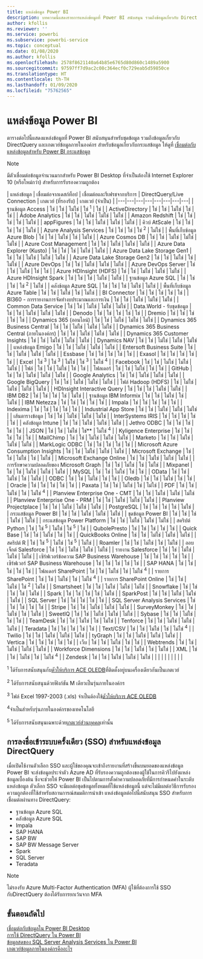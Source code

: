 ```yaml
---
title: แหล่งข้อมูล Power BI
description: บทความนี้แสดงรายการแหล่งข้อมูลที่ Power BI สนับสนุน รวมถึงข้อมูลเกี่ยวกับ DirectQuery และเกตเวย์ข้อมูลภายในองค์กร
author: kfollis
ms.reviewer: ''
ms.service: powerbi
ms.subservice: powerbi-service
ms.topic: conceptual
ms.date: 01/08/2020
ms.author: kfollis
ms.openlocfilehash: 2578f8621140a64b85e6765d80d860c1489a5900
ms.sourcegitcommit: 97597ff7d9ac2c08c364ecf0c729eab5d59850ce
ms.translationtype: HT
ms.contentlocale: th-TH
ms.lasthandoff: 01/09/2020
ms.locfileid: "75762565"
---
```

# <a name="power-bi-data-sources"></a>แหล่งข้อมูล Power BI

ตารางต่อไปนี้แสดงแหล่งข้อมูลที่ Power BI สนับสนุนสำหรับชุดข้อมูล รวมถึงข้อมูลเกี่ยวกับ DirectQuery และเกตเวย์ข้อมูลภายในองค์กร สำหรับข้อมูลเกี่ยวกับกระแสข้อมูล ให้ดูที่ [เชื่อมต่อกับแหล่งข้อมูลสำหรับ Power BI กระแสข้อมูล](service-dataflows-data-sources.md)

> [!NOTE]
> มีตัวเชื่อมต่อข้อมูลจำนวนมากสำหรับ Power BI Desktop ที่จำเป็นต้องใช้ Internet Explorer 10 (หรือใหม่กว่า) สำหรับการรับรองความถูกต้อง 


| แหล่งข้อมูล | เชื่อมต่อจากเดสก์ท็อป | เชื่อมต่อและรีเฟรชจากบริการ | DirectQuery/Live Connection | เกตเวย์ (ที่รองรับ) | เกตเวย์ (จำเป็น) |
|---|---|---|---|---|---|---|---|
| ฐานข้อมูล Access | ใช่ | ใช่ | ไม่ใช่ | ใช่ <sup>1</sup> | ใช่ |
| ActiveDirectory | ใช่ | ใช่ | ไม่ใช่ | ใช่ | ใช่ |
| Adobe Analytics | ใช่ | ใช่ | ไม่ใช่ | ไม่ใช่ | ไม่ใช่ |
| Amazon Redshift | ใช่ | ใช่ | ใช่ | ใช่ | ไม่ใช่ |
| appFigures | ใช่ | ใช่ | ไม่ใช่ | ไม่ใช่ | ไม่ใช่ |
| คิวบ์ AtScale | ใช่ | ใช่ | ใช่ | ใช่ | ไม่ใช่ |
| Azure Analysis Services | ใช่ | ใช่ | ใช่ | ใช่ <sup>2</sup> | ไม่ใช่ |
| พื้นที่เก็บข้อมูล Azure Blob | ใช่ | ใช่ | ไม่ใช่ | ใช่ | ไม่ใช่ |
| Azure Cosmos DB | ใช่ | ใช่ | ไม่ใช่ | ไม่ใช่ | ไม่ใช่ |
| Azure Cost Management | ใช่ | ใช่ | ไม่ใช่ | ไม่ใช่ | ไม่ใช่ |
| Azure Data Explorer (Kusto) | ใช่ | ใช่ | ใช่ | ไม่ใช่ | ไม่ใช่ |
| Azure Data Lake Storage Gen1 | ใช่ | ใช่ | ไม่ใช่ | ไม่ใช่ | ไม่ใช่ |
| Azure Data Lake Storage Gen2 | ใช่ | ใช่ | ไม่ใช่ | ใช่ | ไม่ใช่ |
| Azure DevOps | ใช่ | ใช่ | ไม่ใช่ | ไม่ใช่ | ไม่ใช่ |
| Azure DevOps Server | ใช่ | ใช่ | ไม่ใช่ | ใช่ | ใช่ |
| Azure HDInsight (HDFS) | ใช่ | ใช่ | ไม่ใช่ | ไม่ใช่ | ไม่ใช่ |
| Azure HDInsight Spark | ใช่ | ใช่ | ใช่ | ไม่ใช่ | ไม่ใช่ |
| ฐานข้อมูล Azure SQL | ใช่ | ใช่ | ใช่ | ใช่ <sup>2</sup> | ไม่ใช่ |
| คลังข้อมูล Azure SQL | ใช่ | ใช่ | ใช่ | ไม่ใช่ | ไม่ใช่ |
| พื้นที่เก็บข้อมูล Azure Table | ใช่ | ใช่ | ไม่ใช่ | ใช่ | ไม่ใช่ |
| BI Connector | ใช่ | ใช่ | ใช่ | ใช่ | ใช่ |
| BI360 - การรายงานการจัดทำงบประมาณและการเงิน | ใช่ | ใช่ | ไม่ใช่ | ไม่ใช่ | ไม่ใช่ |
| Common Data Service | ใช่ | ใช่ | ไม่ใช่ | ไม่ใช่ | ไม่ใช่ |
| Data.World - รับชุดข้อมูล | ใช่ | ใช่ | ไม่ใช่ | ไม่ใช่ | ไม่ใช่ |
| Denodo | ใช่ | ใช่ | ใช่ | ใช่ | ใช่ |
| Dremio | ใช่ | ใช่ | ใช่ | ใช่ | ใช่ |
| Dynamics 365 (ออนไลน์) | ใช่ | ใช่ | ไม่ใช่ | ไม่ใช่ | ไม่ใช่ |
| Dynamics 365 Business Central | ใช่ | ใช่ | ไม่ใช่ | ไม่ใช่ | ไม่ใช่ |
| Dynamics 365 Business Central (ภายในองค์กร) | ใช่ | ใช่ | ไม่ใช่ | ไม่ใช่ | ไม่ใช่ |
| Dynamics 365 Customer Insights | ใช่ | ใช่ | ไม่ใช่ | ไม่ใช่ | ไม่ใช่ |
| Dynamics NAV | ใช่ | ใช่ | ไม่ใช่ | ไม่ใช่ | ไม่ใช่ |
| แหล่งข้อมูล Emigo | ใช่ | ใช่ | ไม่ใช่ | ไม่ใช่ | ไม่ใช่ |
| Entersoft Business Suite | ใช่ | ใช่ | ไม่ใช่ | ไม่ใช่ | ไม่ใช่ |
| Essbase | ใช่ | ใช่ | ใช่ | ใช่ | ใช่ |
| Exasol | ใช่ | ใช่ | ใช่ | ใช่ | ใช่ |
| Excel | ใช่ <sup>3</sup> | ใช่ <sup>3</sup> | ไม่ใช่ | ใช่ <sup>3</sup> | ไม่ใช่ <sup>4</sup> |
| Facebook | ใช่ | ใช่ | ไม่ใช่ | ไม่ใช่ | ไม่ใช่ |
| ไฟล์ | ใช่ | ใช่ | ไม่ใช่ | ใช่ | ใช่ |
| โฟลเดอร์ | ใช่ | ใช่ | ไม่ใช่ | ใช่ | ใช่ |
| GitHub | ใช่ | ใช่ | ไม่ใช่ | ไม่ใช่ | ไม่ใช่ |
| Google Analytics | ใช่ | ใช่ | ไม่ใช่ | ไม่ใช่ | ไม่ใช่ |
| Google BigQuery | ใช่ | ใช่ | ไม่ใช่ | ไม่ใช่ | ไม่ใช่ |
| ไฟล์ Hadoop (HDFS) | ใช่ | ไม่ใช่ | ไม่ใช่ | ไม่ใช่ | ไม่ใช่ |
| HDInsight Interactive Query | ใช่ | ใช่ | ใช่ | ไม่ใช่ | ไม่ใช่ |
| IBM DB2 | ใช่ | ใช่ | ใช่ | ใช่ | ไม่ใช่ |
| ฐานข้อมูล IBM Informix | ใช่ | ใช่ | ไม่ใช่ | ใช่ | ไม่ใช่ |
| IBM Netezza | ใช่ | ใช่ | ใช่ | ใช่ | ใช่ |
| Impala | ใช่ | ใช่ | ใช่ | ใช่ | ใช่ |
| Indexima | ใช่ | ใช่ | ใช่ | ใช่ | ใช่ |
| Industrial App Store | ใช่ | ใช่ | ไม่ใช่ | ไม่ใช่ | ไม่ใช่ |
| เส้นตารางข้อมูล | ใช่ | ใช่ | ไม่ใช่ | ไม่ใช่ | ไม่ใช่ |
| InterSystems IRIS | ใช่ | ใช่ | ใช่ | ใช่ | ใช่ |
| คลังข้อมูล Intune | ใช่ | ใช่ | ไม่ใช่ | ไม่ใช่ | ไม่ใช่ |
| Jethro ODBC | ใช่ | ใช่ | ใช่ | ใช่ | ใช่ |
| JSON | ใช่ | ใช่ | ไม่ใช่ | ใช่** | ไม่ใช่ <sup>4</sup> |
| Kyligence Enterprise | ใช่ | ใช่ | ใช่ | ใช่ | ใช่ |
| MailChimp | ใช่ | ใช่ | ไม่ใช่ | ไม่ใช่ | ไม่ใช่ |
| Marketo | ใช่ | ใช่ | ไม่ใช่ | ไม่ใช่ | ไม่ใช่ |
| MarkLogic ODBC | ใช่ | ใช่ | ใช่ | ใช่ | ใช่ |
| Microsoft Azure Consumption Insights | ใช่ | ใช่ | ไม่ใช่ | ไม่ใช่ | ไม่ใช่ |
| Microsoft Exchange | ใช่ | ใช่ | ไม่ใช่ | ใช่ | ไม่ใช่ |
| Microsoft Exchange Online | ใช่ | ใช่ | ไม่ใช่ | ไม่ใช่ | ไม่ใช่ |
| การรักษาความปลอดภัยของ Microsoft Graph | ใช่ | ใช่ | ไม่ใช่ | ใช่ | ไม่ใช่ |
| Mixpanel | ใช่ | ใช่ | ไม่ใช่ | ไม่ใช่ | ไม่ใช่ |
| MySQL | ใช่ | ใช่ | ไม่ใช่ | ใช่ | ใช่ |
| OData | ใช่ | ใช่ | ไม่ใช่ | ใช่ | ไม่ใช่ |
| ODBC | ใช่ | ใช่ | ไม่ใช่ | ใช่ | ใช่ |
| Oledb | ใช่ | ใช่ | ไม่ใช่ | ใช่ | ใช่ |
| Oracle | ใช่ | ใช่ | ใช่ | ใช่ | ใช่ |
| Paxata | ใช่ | ใช่ | ไม่ใช่ | ใช่ | ไม่ใช่ |
| PDF | ใช่ | ใช่ | ไม่ใช่ | ใช่ | ไม่ใช่ <sup>4</sup> |
| Planview Enterprise One - CMT | ใช่ | ใช่ | ไม่ใช่ | ไม่ใช่ | ไม่ใช่ |
| Planview Enterprise One - PRM | ใช่ | ใช่ | ไม่ใช่ | ไม่ใช่ | ไม่ใช่ |
| Planview Projectplace | ใช่ | ใช่ | ไม่ใช่ | ไม่ใช่ | ไม่ใช่ |
| PostgreSQL | ใช่ | ใช่ | ใช่ | ใช่ | ไม่ใช่ |
| กระแสข้อมูล Power BI | ใช่ | ใช่ | ไม่ใช่ | ไม่ใช่ | ไม่ใช่ |
| ชุดข้อมูล Power BI | ใช่ | ใช่ | ใช่ | ไม่ใช่ | ไม่ใช่ |
| กระแสข้อมูล Power Platform | ใช่ | ใช่ | ไม่ใช่ | ไม่ใช่ | ไม่ใช่ |
| สคริปต์ Python | ใช่ | ใช่ <sup>5</sup> | ไม่ใช่ | ใช่ <sup>5</sup> | ใช่ |
| QubolePresto | ใช่ | ใช่ | ใช่ | ใช่ | ใช่ |
| Quick Base | ใช่ | ใช่ | ไม่ใช่ | ใช่ | ใช่ |
| QuickBooks Online | ใช่ | ใช่ | ไม่ใช่ | ไม่ใช่ | ไม่ใช่ |
| สคริปต์ R | ใช่ | ใช่ <sup>5</sup> | ไม่ใช่ | ใช่ <sup>5</sup> | ไม่ใช่ |
| Roamler | ใช่ | ใช่ | ไม่ใช่ | ใช่ | ไม่ใช่ |
| ออบเจ็กต์ Salesforce | ใช่ | ใช่ | ไม่ใช่ | ไม่ใช่ | ไม่ใช่ |
| รายงาน Salesforce | ใช่ | ใช่ | ไม่ใช่ | ไม่ใช่ | ไม่ใช่ |
| เซิร์ฟเวอร์ข้อความ SAP Business Warehouse | ใช่ | ใช่ | ใช่ | ใช่ | ใช่ |
| เซิร์ฟเวอร์ SAP Business Warehouse | ใช่ | ใช่ | ใช่ | ใช่ | ใช่ |
| SAP HANA | ใช่ | ใช่ | ใช่ | ใช่ | ใช่ |
| โฟลเดอร์ SharePoint | ใช่ | ใช่ | ไม่ใช่ | ใช่ | ไม่ใช่ <sup>4</sup> |
| รายการ SharePoint | ใช่ | ใช่ | ไม่ใช่ | ใช่ | ไม่ใช่ <sup>4</sup> |
| รายการ SharePoint Online | ใช่ | ใช่ | ไม่ใช่ | ใช่ <sup>2</sup> | ไม่ใช่ |
| Smartsheet | ใช่ | ใช่ | ไม่ใช่ | ไม่ใช่ | ไม่ใช่ |
| Snowflake | ใช่ | ใช่ | ใช่ | ใช่ | ไม่ใช่ |
| Spark | ใช่ | ใช่ | ใช่ | ใช่ | ไม่ใช่ |
| SparkPost | ใช่ | ใช่ | ไม่ใช่ | ไม่ใช่ | ไม่ใช่ |
| SQL Server | ใช่ | ใช่ | ใช่ | ใช่ | ใช่ |
| SQL Server Analysis Services | ใช่ | ใช่ | ใช่ | ใช่ | ใช่ |
| Stripe | ใช่ | ใช่ | ไม่ใช่ | ไม่ใช่ | ไม่ใช่ |
| SurveyMonkey | ใช่ | ใช่ | ไม่ใช่ | ใช่ | ไม่ใช่ |
| SweetIQ | ใช่ | ใช่ | ไม่ใช่ | ไม่ใช่ | ไม่ใช่ |
| Sybase | ใช่ | ใช่ | ไม่ใช่ | ใช่ | ใช่ |
| TeamDesk | ใช่ | ใช่ | ไม่ใช่ | ใช่ | ไม่ใช่ |
| Tenforce | ใช่ | ใช่ | ไม่ใช่ | ไม่ใช่ | ไม่ใช่ |
| Teradata | ใช่ | ใช่ | ใช่ | ใช่ | ใช่ |
| Text/CSV | ใช่ | ใช่ | ไม่ใช่ | ใช่ | ไม่ใช่ <sup>4</sup> |
| Twilio | ใช่ | ใช่ | ไม่ใช่ | ไม่ใช่ | ไม่ใช่ |
| tyGraph | ใช่ | ใช่ | ไม่ใช่ | ไม่ใช่ | ไม่ใช่ |
| Vertica | ใช่ | ใช่ | ใช่ | ใช่ | ใช่ |
| เว็บ | ใช่ | ใช่ | ไม่ใช่ | ใช่ | ใช่ |
| Webtrends | ใช่ | ใช่ | ไม่ใช่ | ไม่ใช่ | ไม่ใช่ |
| Workforce Dimensions | ใช่ | ใช่ | ไม่ใช่ | ใช่ | ไม่ใช่ |
| XML | ใช่ | ใช่ | ไม่ใช่ | ใช่ | ไม่ใช่ <sup>4</sup> |
| Zendesk | ใช่ | ใช่ | ไม่ใช่ | ไม่ใช่ | ไม่ใช่ |
| | | | | | | | |

<sup>1</sup> ได้รับการสนับสนุนกับ[ตัวให้บริการ ACE OLEDB](https://www.microsoft.com/download/details.aspx?id=54920)ที่ติดตั้งอยู่บนเครื่องเดียวกันเป็นเกตเวย์

<sup>2</sup> ได้รับการสนับสนุนด้วยฟังก์ชัน M เดียวเป็นรุ่นภายในองค์กร

<sup>3</sup> ไฟล์ Excel 1997-2003 (.xls) จำเป็นต้องใช้[ตัวให้บริการ ACE OLEDB](https://www.microsoft.com/download/details.aspx?id=54920)

<sup>4</sup>จำเป็นสำหรับรุ่นภายในองค์กรของเทคโนโลยี

<sup>5</sup> ได้รับการสนับสนุนเฉพาะด้วย[เกตเวย์ส่วนบุคคล](service-gateway-personal-mode.md)เท่านั้น

## <a name="single-sign-on-sso-for-directquery-sources"></a>การลงชื่อเข้าระบบครั้งเดียว (SSO) สำหรับแหล่งข้อมูล DirectQuery

เมื่อเปิดใช้งานตัวเลือก SSO และผู้ใช้ของคุณจะเข้าถึงรายงานที่สร้างขึ้นบนยอดของแหล่งข้อมูล Power BI จะส่งข้อมูลประจำตัว Azure AD ที่รับรองความถูกต้องของผู้ใช้ในการคิวรีไปยังแหล่งข้อมูลเบื้องต้น ซึ่งจะช่วยให้ Power BI เป็นไปตามการตั้งค่าความปลอดภัยที่มีการกำหนดค่าในระดับแหล่งข้อมูล
ตัวเลือก SSO จะมีผลต่อชุดข้อมูลทั้งหมดที่ใช้แหล่งข้อมูลนี้ แต่จะไม่มีผลต่อวิธีการรับรองความถูกต้องที่ใช้สำหรับสถานการณ์สมมติการนำเข้า แหล่งข้อมูลต่อไปนี้สนับสนุน SSO สำหรับการเชื่อมต่อผ่านทาง DirectQuery:

- ฐานข้อมูล Azure SQL
- คลังข้อมูล Azure SQL
- Impala
- SAP HANA
- SAP BW
- SAP BW Message Server
- Spark
- SQL Server
- Teradata

> [!Note]
> ไม่รองรับ Azure Multi-Factor Authentication (MFA) ผู้ใช้ที่ต้องการใช้ SSO กับDirectQuery ต้องได้รับการยกเว้นจาก MFA

## <a name="next-steps"></a>ขั้นตอนถัดไป

[เชื่อมต่อกับข้อมูลใน Power BI Desktop](desktop-quickstart-connect-to-data.md)  
[การใช้ DirectQuery ใน Power BI](desktop-directquery-about.md)  
[ข้อมูลสดของ SQL Server Analysis Services ใน Power BI](sql-server-analysis-services-tabular-data.md)  
[เกตเวย์ข้อมูลภายในองค์กรคืออะไร](service-gateway-onprem.md)  
